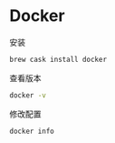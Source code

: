 # Docker

安装

```bash
brew cask install docker
```



查看版本

```bash
docker -v
```



修改配置

```bash
docker info
```





